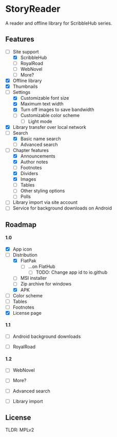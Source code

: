 # StoryReader

A reader and offline library for ScribbleHub series.

## Features

- [ ] Site support
  - [x] ScribbleHub
  - [ ] RoyalRoad
  - [ ] WebNovel
  - [ ] More?
- [x] Offline library
- [x] Thumbnails
- [ ] Settings
  - [x] Customizable font size
  - [x] Maximum text width
  - [x] Turn off images to save bandwidth
  - [ ] Customizable color scheme
    - [ ] Light mode
- [x] Library transfer over local network
- [ ] Search
    - [x] Basic name search
    - [ ] Advanced search
- [ ] Chapter features
    - [x] Announcements
    - [x] Author notes
    - [ ] Footnotes
    - [x] Dividers
    - [x] Images
    - [ ] Tables
    - [ ] Other styling options
    - [ ] Polls
- [ ] Library import via site account
- [ ] Service for background downloads on Android

## Roadmap

#### 1.0


- [x] App icon
- [ ] Distribution
  - [x] FlatPak
    - [ ] ...on FlatHub
      - [ ] TODO: Change app id to io.github
  - [ ] MSI installer
  - [ ] Zip archive for windows
  - [x] APK
- [ ] Color scheme
- [ ] Tables
- [ ] Footnotes
- [x] License page

#### 1.1

- [ ] Android background downloads
- [ ] RoyalRoad


#### 1.2

- [ ] WebNovel
- [ ] More?
- [ ] Advanced search
- [ ] Library import


## License

TLDR: MPLv2


